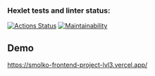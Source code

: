 ### Hexlet tests and linter status:
[![Actions Status](https://github.com/antonsmolko/frontend-project-lvl3/workflows/hexlet-check/badge.svg)](https://github.com/antonsmolko/frontend-project-lvl3/actions)
[![Maintainability](https://api.codeclimate.com/v1/badges/62a2a8697481f33d2ae7/maintainability)](https://codeclimate.com/github/antonsmolko/frontend-project-lvl3/maintainability)

## Demo
https://smolko-frontend-project-lvl3.vercel.app/